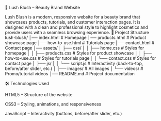 🌸 Lush Blush – Beauty Brand Website

Lush Blush is a modern, responsive website for a beauty brand that showcases products, tutorials, and customer interaction pages. It is designed with a clean and professional style to highlight cosmetics and provide users with a seamless browsing experience.
📂 Project Structure
lush-blush/
│── index.html             # Homepage
│── products.html          # Product showcase page
│── how-to-use.html        # Tutorials page
│── contact.html           # Contact page
│── assets/
│    ├── css/
│    │    ├── home.css        # Styles for homepage
│    │    ├── products.css    # Styles for product showcase
│    │    ├── how-to-use.css  # Styles for tutorials page
│    │    └── contact.css     # Styles for contact page
│    ├── js/
│    │    └── script.js       # Interactivity (back-to-top, before/after slider, etc.)
│    ├── images/              # All images
│    └── videos/              # Promo/tutorial videos
│── README.md              # Project documentation


🛠️ Technologies Used

HTML5 – Structure of the website

CSS3 – Styling, animations, and responsiveness

JavaScript – Interactivity (buttons, before/after slider, etc.)
